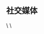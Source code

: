 社交媒体
---
[<i class="icon icon-social-discord-com"></i>](https://discord.io/eosdac)
[<i class="icon icon-social-github-com"></i>](https://github.com/eosdac)
[<i class="icon icon-social-steemit-com"></i>](https://steemit.com/@eosdac)
[<i class="icon icon-social-twitter-com"></i>](https://twitter.com/eosdac)
[<i class="icon icon-social-instagram-com"></i>](https://www.instagram.com/eosdac)
\\
[<i class="icon icon-social-facebook-com"></i>](https://facebook.com/eosdac)
[<i class="icon icon-social-reddit-com"></i>](https://www.reddit.com/r/eosdac)
[<i class="icon icon-social-vk-com"></i>](https://vk.com/eosdac)
[<i class="icon icon-social-linkedin-com"></i>](https://www.linkedin.com/company/eosdac/)
[<i class="icon icon-social-youtube-com"></i>](https://www.youtube.com/eosdac)
\\
[<i class="icon icon-social-murmur"></i>](https://murmurdapp.com/#eosdac)
[<i class="icon icon-social-telegram"></i>](https://t.me/eosdacio)